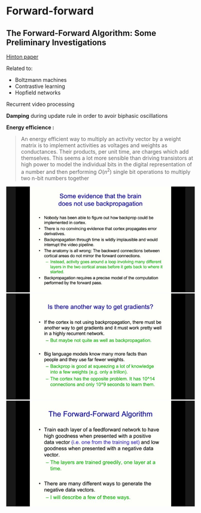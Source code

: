 # Forward-forward
## **The Forward-Forward Algorithm: Some Preliminary Investigations**
[Hinton paper](https://www.cs.toronto.edu/~hinton/FFA13.pdf)

Related to:

- Boltzmann machines
- Contrastive learning
- Hopfield networks

Recurrent video processing

**Damping** during update rule in order to avoir biphasic oscillations

**Energy efficience :**
> An energy efficient way to multiply an activity vector by a weight matrix is to implement activities as voltages and weights as conductances. Their products, per unit time, are charges which add themselves. This seems a lot more sensible than driving transistors at high power to model the individual bits in the digital representation of a number and then performing $O(n^2)$ single bit operations to multiply two n-bit numbers together

![](fig/forward_forward_1.jpeg)
![](fig/forward_forward_2.jpeg)
![](fig/forward_forward_3.jpeg)
